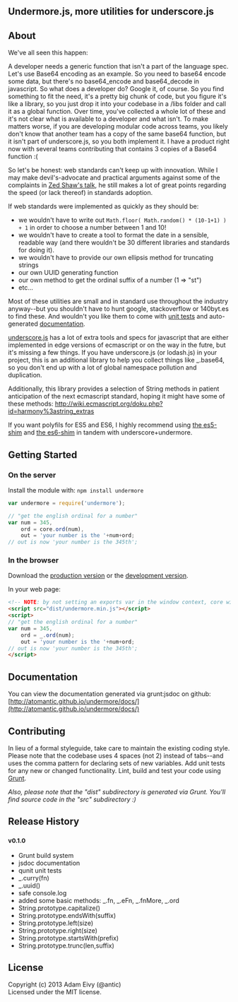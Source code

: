 ## Undermore.js, more utilities for underscore.js

## About

We've all seen this happen:

A developer needs a generic function that isn't a part of the language spec. Let's use Base64 encoding as an example. So you need to base64 encode some data, but there's no base64_encode and base64_decode in javascript. So what does a developer do? Google it, of course. So you find something to fit the need, it's a pretty big chunk of code, but you figure it's like a library, so you just drop it into your codebase in a /libs folder and call it as a global function. Over time, you've collected a whole lot of these and it's not clear what is available to a developer and what isn't. To make matters worse, if you are developing modular code across teams, you likely don't know that another team has a copy of the same base64 function, but it isn't part of underscore.js, so you both implement it. I have a product right now with several teams contributing that contains 3 copies of a Base64 function :(

So let's be honest: web standards can't keep up with innovation. While I may make devil's-advocate and practical arguments against some of the complaints in [Zed Shaw's talk](http://vimeo.com/43380467), he still makes a lot of great points regarding the speed (or lack thereof) in standards adoption.

If web standards were implemented as quickly as they should be:

* we wouldn't have to write out ```Math.floor( Math.random() * (10-1+1) ) + 1``` in order to choose a number between 1 and 10!
* we wouldn't have to create a tool to format the date in a sensible, readable way (and there wouldn't be 30 different libraries and standards for doing it).
* we wouldn't have to provide our own ellipsis method for truncating strings
* our own UUID generating function
* our own method to get the ordinal suffix of a number (1 => "st")
* etc...

Most of these utilities are small and in standard use throughout the industry anyway--but you shouldn't have to hunt google, stackoverflow or 140byt.es to find these. And wouldn't you like them to come with [unit tests](https://travis-ci.org/atomantic/core.js) and auto-generated [documentation](http://atomantic.github.io/core.js/#docs).

[underscore.js](http://underscorejs.org/) has a lot of extra tools and specs for javascript that are either implemented in edge versions of ecmascript or on the way in the futre, but it's missing a few things. If you have underscore.js (or lodash.js) in your project, this is an additional library to help you collect things like _.base64, so you don't end up with a lot of global namespace pollution and duplication.

Additionally, this library provides a selection of String methods in patient anticipation of the next ecmascript standard, hoping it might have some of these methods: http://wiki.ecmascript.org/doku.php?id=harmony%3astring_extras

If you want polyfils for ES5 and ES6, I highly recommend using [the es5-shim](https://github.com/kriskowal/es5-shim) and [the es6-shim](https://github.com/paulmillr/es6-shim) in tandem with underscore+undermore.

## Getting Started
### On the server
Install the module with: `npm install undermore`

```javascript
var undermore = require('undermore');

// "get the english ordinal for a number"
var num = 345,
    ord = core.ord(num),
    out = 'your number is the '+num+ord;
// out is now 'your number is the 345th';
```

### In the browser
Download the [production version][min] or the [development version][max].

[min]: https://raw.github.com/atomantic/undermore/master/dist/undermore.min.js
[max]: https://raw.github.com/atomantic/undermore/master/dist/undermore.js

In your web page:

```html
<!-- NOTE: by not setting an exports var in the window context, core will create the lib within window.core (or core.*) -->
<script src="dist/undermore.min.js"></script>
<script>
// "get the english ordinal for a number"
var num = 345,
    ord = _.ord(num);
    out = 'your number is the '+num+ord;
// out is now 'your number is the 345th';
</script>
```

## Documentation
You can view the documentation generated via grunt:jsdoc on github: [http://atomantic.github.io/undermore/docs/](http://atomantic.github.io/undermore/docs/)

## Contributing
In lieu of a formal styleguide, take care to maintain the existing coding style.
Please note that the codebase uses 4 spaces (not 2) instead of tabs--and uses the comma pattern for declaring sets of new variables. 
Add unit tests for any new or changed functionality. 
Lint, build and test your code using [Grunt](http://gruntjs.com/).

_Also, please note that the "dist" subdirectory is generated via Grunt. You'll find source code in the "src" subdirectory :)_

## Release History
 
### <sup>v0.1.0</sup>

 * Grunt build system
 * jsdoc documentation
 * qunit unit tests
 * _.curry(fn)
 * _.uuid()
 * safe console.log
 * added some basic methods: _.fn, _.eFn, _.fnMore, _.ord
 * String.prototype.capitalize()
 * String.prototype.endsWith(suffix)
 * String.prototype.left(size)
 * String.prototype.right(size)
 * String.prototype.startsWith(prefix)
 * String.prototype.trunc(len,suffix)

## License
Copyright (c) 2013 Adam Eivy (@antic)  
Licensed under the MIT license.
